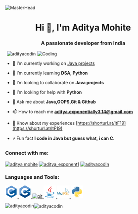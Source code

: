 ![MasterHead](https://i.pinimg.com/originals/ca/26/2e/ca262e0354eea311c41134c3e4bc3bc2.gif)
<h1 align="center">Hi 👋, I'm Aditya Mohite</h1>
<h3 align="center">A passionate developer from India</h3>
<img align="right" alt="Coding" width="400" src="https://user-images.githubusercontent.com/74038190/212748842-9fcbad5b-6173-4175-8a61-521f3dbb7514.gif">

<p align="center"> <img src="https://komarev.com/ghpvc/?username=adityacodin&label=Profile%20views&color=0e75b6&style=flat" alt="adityacodin" /> </p>

- 🔭 I’m currently working on [Java projects](https://github.com/Adityacodin/git-demo/tree/main/project)

- 🌱 I’m currently learning **DSA, Python**

- 👯 I’m looking to collaborate on **Java projects**

- 🤝 I’m looking for help with **Python**

- 💬 Ask me about **Java,OOPS,Git & Github**

- 📫 How to reach me **aditya.exponentially3.14@gmail.com**

- 📄 Know about my experiences [https://shorturl.at/ltF19](https://shorturl.at/ltF19)

- ⚡ Fun fact **I code in Java but guess what, i can C.**

<h3 align="left">Connect with me:</h3>
<p align="left">
<a href="https://linkedin.com/in/aditya mohite" target="blank"><img align="center" src="https://raw.githubusercontent.com/rahuldkjain/github-profile-readme-generator/master/src/images/icons/Social/linked-in-alt.svg" alt="aditya mohite" height="30" width="40" /></a>
<a href="https://www.hackerrank.com/aditya_exponent1" target="blank"><img align="center" src="https://raw.githubusercontent.com/rahuldkjain/github-profile-readme-generator/master/src/images/icons/Social/hackerrank.svg" alt="aditya_exponent1" height="30" width="40" /></a>
<a href="https://www.leetcode.com/adityacodin" target="blank"><img align="center" src="https://raw.githubusercontent.com/rahuldkjain/github-profile-readme-generator/master/src/images/icons/Social/leet-code.svg" alt="adityacodin" height="30" width="40" /></a>
</p>

<h3 align="left">Languages and Tools:</h3>
<p align="left"> <a href="https://www.cprogramming.com/" target="_blank" rel="noreferrer"> <img src="https://raw.githubusercontent.com/devicons/devicon/master/icons/c/c-original.svg" alt="c" width="40" height="40"/> </a> <a href="https://www.w3schools.com/cpp/" target="_blank" rel="noreferrer"> <img src="https://raw.githubusercontent.com/devicons/devicon/master/icons/cplusplus/cplusplus-original.svg" alt="cplusplus" width="40" height="40"/> </a> <a href="https://git-scm.com/" target="_blank" rel="noreferrer"> <img src="https://www.vectorlogo.zone/logos/git-scm/git-scm-icon.svg" alt="git" width="40" height="40"/> </a> <a href="https://www.java.com" target="_blank" rel="noreferrer"> <img src="https://raw.githubusercontent.com/devicons/devicon/master/icons/java/java-original.svg" alt="java" width="40" height="40"/> </a> <a href="https://www.mysql.com/" target="_blank" rel="noreferrer"> <img src="https://raw.githubusercontent.com/devicons/devicon/master/icons/mysql/mysql-original-wordmark.svg" alt="mysql" width="40" height="40"/> </a> <a href="https://www.python.org" target="_blank" rel="noreferrer"> <img src="https://raw.githubusercontent.com/devicons/devicon/master/icons/python/python-original.svg" alt="python" width="40" height="40"/> </a> </p>

<p><img align="left" src="https://github-readme-stats.vercel.app/api/top-langs?username=adityacodin&show_icons=true&locale=en&layout=compact" alt="adityacodin" /></p>

<p><img align="center" src="https://github-readme-streak-stats.herokuapp.com/?user=adityacodin&" alt="adityacodin" /></p>

